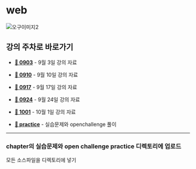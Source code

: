 # web
![오구이미지2](https://github.com/user-attachments/assets/4b611fc2-6cf5-452c-b29c-3b10534ec575)

## 강의 주차로 바로가기

- **[📁 0903](./0903)** - 9월 3일 강의 자료
- **[📁 0910](./0910)** - 9월 10일 강의 자료
- **[📁 0917](./0917)** - 9월 17일 강의 자료
- **[📁 0924](./0924)** - 9월 24일 강의 자료
- **[📁 1001](./1001)** - 10월 1일 강의 자료

- **[📁 practice](./practice)** - 실습문제와 openchallenge 풀이

---

### chapter의 실습문제와 open challenge practice 디렉토리에 업로드

  모든 소스파일을 디렉토리에 넣기
  
